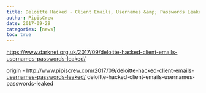 ```yaml
---
title: Deloitte Hacked - Client Emails, Usernames &amp; Passwords Leaked
author: PipisCrew
date: 2017-09-29
categories: [news]
toc: true
---
```


https://www.darknet.org.uk/2017/09/deloitte-hacked-client-emails-usernames-passwords-leaked/

origin - http://www.pipiscrew.com/2017/09/deloitte-hacked-client-emails-usernames-passwords-leaked/ deloitte-hacked-client-emails-usernames-passwords-leaked